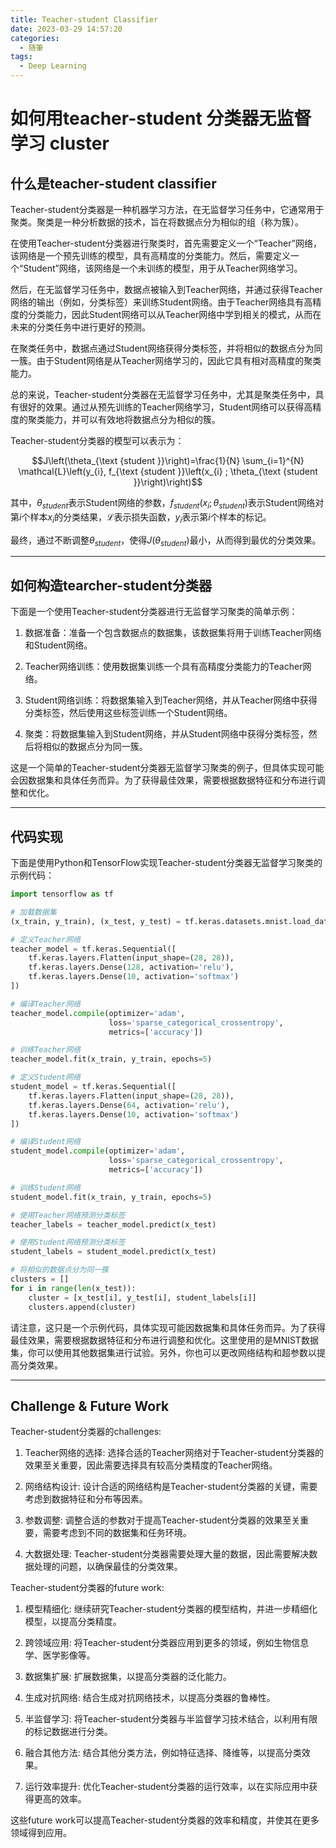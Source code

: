```yaml
---
title: Teacher-student Classifier
date: 2023-03-29 14:57:20
categories:
  - 随筆
tags:
  - Deep Learning
---
```

# 如何用teacher-student 分类器无监督学习 cluster
<!-- more --> 
## 什么是teacher-student classifier

Teacher-student分类器是一种机器学习方法，在无监督学习任务中，它通常用于聚类。聚类是一种分析数据的技术，旨在将数据点分为相似的组（称为簇）。

在使用Teacher-student分类器进行聚类时，首先需要定义一个“Teacher”网络，该网络是一个预先训练的模型，具有高精度的分类能力。然后，需要定义一个“Student”网络，该网络是一个未训练的模型，用于从Teacher网络学习。

然后，在无监督学习任务中，数据点被输入到Teacher网络，并通过获得Teacher网络的输出（例如，分类标签）来训练Student网络。由于Teacher网络具有高精度的分类能力，因此Student网络可以从Teacher网络中学到相关的模式，从而在未来的分类任务中进行更好的预测。

在聚类任务中，数据点通过Student网络获得分类标签，并将相似的数据点分为同一簇。由于Student网络是从Teacher网络学习的，因此它具有相对高精度的聚类能力。

总的来说，Teacher-student分类器在无监督学习任务中，尤其是聚类任务中，具有很好的效果。通过从预先训练的Teacher网络学习，Student网络可以获得高精度的聚类能力，并可以有效地将数据点分为相似的簇。

<!-- 但是，需要注意的是，Teacher网络的训练和选择是至关重要的。如果Teacher网络具有低精度的分类能力，那么Student网络的聚类效果也将受到影响。因此，选择合适的Teacher网络和训练该网络以获得高精度的分类能力是至关重要的。

另外，需要注意的是，Teacher-student分类器的效果受到数据分布和特征的影响。如果数据具有复杂的分布和特征，则Teacher-student分类器可能不太适合，需要采用其他方法。

因此，在使用Teacher-student分类器进行聚类时，需要结合数据特征和分布，以选择合适的Teacher网络，并通过合适的训练和调整来提高分类效果。 -->
Teacher-student分类器的模型可以表示为：

$$J\left(\theta_{\text {student }}\right)=\frac{1}{N} \sum_{i=1}^{N} \mathcal{L}\left(y_{i}, f_{\text {student }}\left(x_{i} ; \theta_{\text {student }}\right)\right)$$

其中，$\theta_{student}$表示Student网络的参数，$f_{student}(x_i;\theta_{student})$表示Student网络对第$i$个样本$x_i$的分类结果，$\mathcal{L}$表示损失函数，$y_i$表示第$i$个样本的标记。

最终，通过不断调整$\theta_{student}$，使得$J(\theta_{student})$最小，从而得到最优的分类效果。

---

## 如何构造tearcher-student分类器

下面是一个使用Teacher-student分类器进行无监督学习聚类的简单示例：
1. 数据准备：准备一个包含数据点的数据集，该数据集将用于训练Teacher网络和Student网络。

2. Teacher网络训练：使用数据集训练一个具有高精度分类能力的Teacher网络。

3. Student网络训练：将数据集输入到Teacher网络，并从Teacher网络中获得分类标签，然后使用这些标签训练一个Student网络。

4. 聚类：将数据集输入到Student网络，并从Student网络中获得分类标签，然后将相似的数据点分为同一簇。

这是一个简单的Teacher-student分类器无监督学习聚类的例子，但具体实现可能会因数据集和具体任务而异。为了获得最佳效果，需要根据数据特征和分布进行调整和优化。

---

## 代码实现

下面是使用Python和TensorFlow实现Teacher-student分类器无监督学习聚类的示例代码：

```python
import tensorflow as tf

# 加载数据集
(x_train, y_train), (x_test, y_test) = tf.keras.datasets.mnist.load_data()

# 定义Teacher网络
teacher_model = tf.keras.Sequential([
    tf.keras.layers.Flatten(input_shape=(28, 28)),
    tf.keras.layers.Dense(128, activation='relu'),
    tf.keras.layers.Dense(10, activation='softmax')
])

# 编译Teacher网络
teacher_model.compile(optimizer='adam',
                      loss='sparse_categorical_crossentropy',
                      metrics=['accuracy'])

# 训练Teacher网络
teacher_model.fit(x_train, y_train, epochs=5)

# 定义Student网络
student_model = tf.keras.Sequential([
    tf.keras.layers.Flatten(input_shape=(28, 28)),
    tf.keras.layers.Dense(64, activation='relu'),
    tf.keras.layers.Dense(10, activation='softmax')
])

# 编译Student网络
student_model.compile(optimizer='adam',
                      loss='sparse_categorical_crossentropy',
                      metrics=['accuracy'])

# 训练Student网络
student_model.fit(x_train, y_train, epochs=5)

# 使用Teacher网络预测分类标签
teacher_labels = teacher_model.predict(x_test)

# 使用Student网络预测分类标签
student_labels = student_model.predict(x_test)

# 将相似的数据点分为同一簇
clusters = []
for i in range(len(x_test)):
    cluster = [x_test[i], y_test[i], student_labels[i]]
    clusters.append(cluster)

```
请注意，这只是一个示例代码，具体实现可能因数据集和具体任务而异。为了获得最佳效果，需要根据数据特征和分布进行调整和优化。这里使用的是MNIST数据集，你可以使用其他数据集进行试验。另外，你也可以更改网络结构和超参数以提高分类效果。

---
## Challenge & Future Work

Teacher-student分类器的challenges:

1. Teacher网络的选择: 选择合适的Teacher网络对于Teacher-student分类器的效果至关重要，因此需要选择具有较高分类精度的Teacher网络。

2. 网络结构设计: 设计合适的网络结构是Teacher-student分类器的关键，需要考虑到数据特征和分布等因素。

3. 参数调整: 调整合适的参数对于提高Teacher-student分类器的效果至关重要，需要考虑到不同的数据集和任务环境。

4. 大数据处理: Teacher-student分类器需要处理大量的数据，因此需要解决数据处理的问题，以确保最佳的分类效果。

Teacher-student分类器的future work:

1. 模型精细化: 继续研究Teacher-student分类器的模型结构，并进一步精细化模型，以提高分类精度。

2. 跨领域应用: 将Teacher-student分类器应用到更多的领域，例如生物信息学、医学影像等。

3. 数据集扩展: 扩展数据集，以提高分类器的泛化能力。

4. 生成对抗网络: 结合生成对抗网络技术，以提高分类器的鲁棒性。

5. 半监督学习: 将Teacher-student分类器与半监督学习技术结合，以利用有限的标记数据进行分类。

6. 融合其他方法: 结合其他分类方法，例如特征选择、降维等，以提高分类效果。

7. 运行效率提升: 优化Teacher-student分类器的运行效率，以在实际应用中获得更高的效率。

这些future work可以提高Teacher-student分类器的效率和精度，并使其在更多领域得到应用。